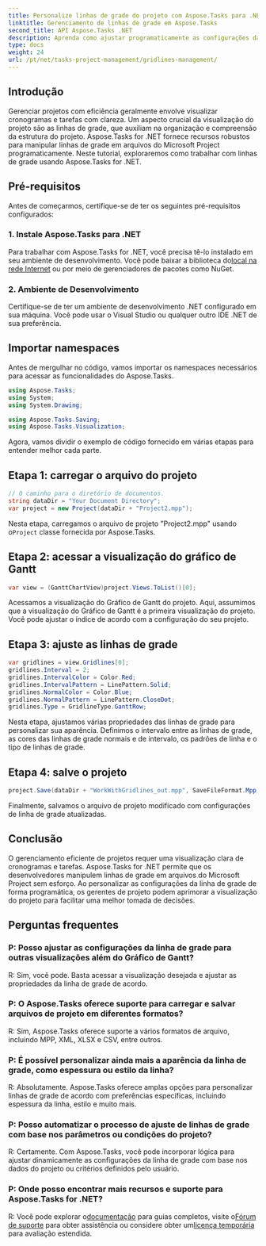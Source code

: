 ```yaml
---
title: Personalize linhas de grade do projeto com Aspose.Tasks para .NET
linktitle: Gerenciamento de linhas de grade em Aspose.Tasks
second_title: API Aspose.Tasks .NET
description: Aprenda como ajustar programaticamente as configurações da linha de grade em arquivos do Microsoft Project usando Aspose.Tasks para .NET, visualização de projetos e eficiência de gerenciamento.
type: docs
weight: 24
url: /pt/net/tasks-project-management/gridlines-management/
---
```

## Introdução
Gerenciar projetos com eficiência geralmente envolve visualizar cronogramas e tarefas com clareza. Um aspecto crucial da visualização do projeto são as linhas de grade, que auxiliam na organização e compreensão da estrutura do projeto. Aspose.Tasks for .NET fornece recursos robustos para manipular linhas de grade em arquivos do Microsoft Project programaticamente. Neste tutorial, exploraremos como trabalhar com linhas de grade usando Aspose.Tasks for .NET.
## Pré-requisitos
Antes de começarmos, certifique-se de ter os seguintes pré-requisitos configurados:
### 1. Instale Aspose.Tasks para .NET
Para trabalhar com Aspose.Tasks for .NET, você precisa tê-lo instalado em seu ambiente de desenvolvimento. Você pode baixar a biblioteca do[local na rede Internet](https://releases.aspose.com/tasks/net/) ou por meio de gerenciadores de pacotes como NuGet.
### 2. Ambiente de Desenvolvimento
Certifique-se de ter um ambiente de desenvolvimento .NET configurado em sua máquina. Você pode usar o Visual Studio ou qualquer outro IDE .NET de sua preferência.
## Importar namespaces
Antes de mergulhar no código, vamos importar os namespaces necessários para acessar as funcionalidades do Aspose.Tasks.

```csharp
using Aspose.Tasks;
using System;
using System.Drawing;

using Aspose.Tasks.Saving;
using Aspose.Tasks.Visualization;
```

Agora, vamos dividir o exemplo de código fornecido em várias etapas para entender melhor cada parte.
## Etapa 1: carregar o arquivo do projeto
```csharp
// O caminho para o diretório de documentos.
string dataDir = "Your Document Directory";
var project = new Project(dataDir + "Project2.mpp");
```
 Nesta etapa, carregamos o arquivo de projeto "Project2.mpp" usando o`Project` classe fornecida por Aspose.Tasks.
## Etapa 2: acessar a visualização do gráfico de Gantt
```csharp
var view = (GanttChartView)project.Views.ToList()[0];
```
Acessamos a visualização do Gráfico de Gantt do projeto. Aqui, assumimos que a visualização do Gráfico de Gantt é a primeira visualização do projeto. Você pode ajustar o índice de acordo com a configuração do seu projeto.
## Etapa 3: ajuste as linhas de grade
```csharp
var gridlines = view.Gridlines[0];
gridlines.Interval = 2;
gridlines.IntervalColor = Color.Red;
gridlines.IntervalPattern = LinePattern.Solid;
gridlines.NormalColor = Color.Blue;
gridlines.NormalPattern = LinePattern.CloseDot;
gridlines.Type = GridlineType.GanttRow;
```
Nesta etapa, ajustamos várias propriedades das linhas de grade para personalizar sua aparência. Definimos o intervalo entre as linhas de grade, as cores das linhas de grade normais e de intervalo, os padrões de linha e o tipo de linhas de grade.
## Etapa 4: salve o projeto
```csharp
project.Save(dataDir + "WorkWithGridlines_out.mpp", SaveFileFormat.Mpp);
```
Finalmente, salvamos o arquivo de projeto modificado com configurações de linha de grade atualizadas.
## Conclusão
O gerenciamento eficiente de projetos requer uma visualização clara de cronogramas e tarefas. Aspose.Tasks for .NET permite que os desenvolvedores manipulem linhas de grade em arquivos do Microsoft Project sem esforço. Ao personalizar as configurações da linha de grade de forma programática, os gerentes de projeto podem aprimorar a visualização do projeto para facilitar uma melhor tomada de decisões.
## Perguntas frequentes
### P: Posso ajustar as configurações da linha de grade para outras visualizações além do Gráfico de Gantt?
R: Sim, você pode. Basta acessar a visualização desejada e ajustar as propriedades da linha de grade de acordo.
### P: O Aspose.Tasks oferece suporte para carregar e salvar arquivos de projeto em diferentes formatos?
R: Sim, Aspose.Tasks oferece suporte a vários formatos de arquivo, incluindo MPP, XML, XLSX e CSV, entre outros.
### P: É possível personalizar ainda mais a aparência da linha de grade, como espessura ou estilo da linha?
R: Absolutamente. Aspose.Tasks oferece amplas opções para personalizar linhas de grade de acordo com preferências específicas, incluindo espessura da linha, estilo e muito mais.
### P: Posso automatizar o processo de ajuste de linhas de grade com base nos parâmetros ou condições do projeto?
R: Certamente. Com Aspose.Tasks, você pode incorporar lógica para ajustar dinamicamente as configurações da linha de grade com base nos dados do projeto ou critérios definidos pelo usuário.
### P: Onde posso encontrar mais recursos e suporte para Aspose.Tasks for .NET?
 R: Você pode explorar o[documentação](https://reference.aspose.com/tasks/net/) para guias completos, visite o[Fórum de suporte](https://forum.aspose.com/c/tasks/15) para obter assistência ou considere obter um[licença temporária](https://purchase.aspose.com/temporary-license/) para avaliação estendida.
